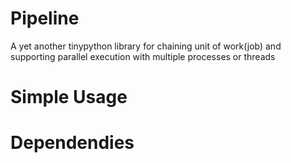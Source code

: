# Pipeline
A yet another tinypython library for chaining unit of work(job) and supporting parallel execution with multiple processes or threads

# Simple Usage

# Dependendies
